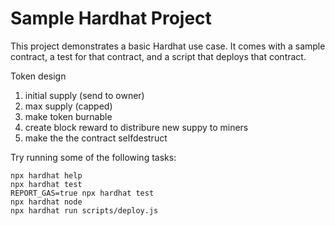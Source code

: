 # Sample Hardhat Project

This project demonstrates a basic Hardhat use case. It comes with a sample contract, a test for that contract, and a script that deploys that contract.

Token design 
1) initial supply (send to owner)
2) max supply (capped)
3) make token burnable
4) create block reward to distribure new suppy to miners
5) make the the contract selfdestruct


Try running some of the following tasks:

```shell
npx hardhat help
npx hardhat test
REPORT_GAS=true npx hardhat test
npx hardhat node
npx hardhat run scripts/deploy.js
```
